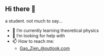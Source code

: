 ## Hi there 👋

a student. not much to say...

- 🌱 I’m currently learning theoretical physics
- 🤔 I’m looking for help with
- 📫 How to reach me:
  - Gao_Zien_@outlook.com
